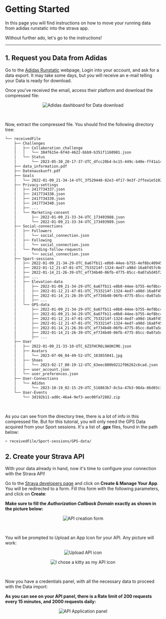 # Getting Started

In this page you will find instructions on how to move your running data from adidas runstatic into the strava app.

Without further ado, let's go to the instructions!

---

## 1. Request you Data from Adidas

Go to the [Adidas Runstatic](https://www.runtastic.com/) webpage, Login into your account, and ask for a data export. It may take some days, but you will receive an e-mail telling your Data is ready for download.

Once you've received the email, access their platform and download the compressed file:

<p align="center">
<img src="https://i.imgur.com/BgDP4sP.png" alt="Adidas dashboard for Data download" title="Adidas dashboard for Data download" />
</p>

<br/>

Now, extract the compressed file. You should find the following directory tree:

```bash
└── receivedFile
    ├── Challenges
    │   ├── Collaboration_challenge
    │   │   └── 384f615e-6f4d-4622-bbb9-b351f1160981.json
    │   └── Status
    │       └── 2023-05-30_20-17-37-UTC_dfcc20b4-bc15-449c-b40e-ff41a14b7e3c.json
    ├── data_information.pdf
    ├── Datenauskunft.pdf
    ├── Goals
    │   └── 2022-01-09_21-34-14-UTC_3f529448-82e3-4f17-9e3f-2ffea1e51024.json
    ├── Privacy-settings
    │   ├── 2417734337.json
    │   ├── 2417734338.json
    │   ├── 2417734339.json
    │   ├── 2417734340.json
    │   ├── ...
    │   └── Marketing-consent
    │       ├── 2022-01-09_21-33-34-UTC_173493988.json
    │       └── 2022-01-09_21-33-34-UTC_173493989.json
    ├── Social-connections
    │   ├── Followers
    │   │   └── social_connection.json
    │   ├── Following
    │   │   └── social_connection.json
    │   └── Pending-follow-requests
    │       └── social_connection.json
    ├── Sport-sessions
    │   ├── 2022-01-09_21-34-29-UTC_6a67fb11-e0b0-44ee-b755-4ef8bc409455.json
    │   ├── 2022-01-12_21-47-01-UTC_7533214f-1324-4ed7-a98d-16a8f457c0d6.json
    │   ├── 2022-01-14_21-26-39-UTC_ef734b40-06fb-4775-85cc-0a07a5d45f28.json
    │   ├── ...
    │   ├── Elevation-data
    │   │   ├── 2022-01-09_21-34-29-UTC_6a67fb11-e0b0-44ee-b755-4ef8bc409455.json
    │   │   ├── 2022-01-12_21-47-01-UTC_7533214f-1324-4ed7-a98d-16a8f457c0d6.json
    │   │   ├── 2022-01-14_21-26-39-UTC_ef734b40-06fb-4775-85cc-0a07a5d45f28.json
    │   │   ├── ...
    │   └── GPS-data
    │       ├── 2022-01-09_21-34-29-UTC_6a67fb11-e0b0-44ee-b755-4ef8bc409455.gpx
    │       ├── 2022-01-09_21-34-29-UTC_6a67fb11-e0b0-44ee-b755-4ef8bc409455.json
    │       ├── 2022-01-12_21-47-01-UTC_7533214f-1324-4ed7-a98d-16a8f457c0d6.gpx
    │       ├── 2022-01-12_21-47-01-UTC_7533214f-1324-4ed7-a98d-16a8f457c0d6.json
    │       ├── 2022-01-14_21-26-39-UTC_ef734b40-06fb-4775-85cc-0a07a5d45f28.gpx
    │       ├── 2022-01-14_21-26-39-UTC_ef734b40-06fb-4775-85cc-0a07a5d45f28.json
    │       ├── ...
    ├── User
    │   ├── 2022-01-09_21-33-10-UTC_6ZIFHCR6L9AOKCMO.json
    │   ├── Avatars
    │   │   └── 2023-07-06_04-49-52-UTC_163855041.jpg
    │   ├── Shoes
    │   │   └── 2023-02-17_00-19-12-UTC_63eec800b9212f06262c6cad.json
    │   ├── user_account.json
    │   └── user_preferences.json
    ├── User-Connections
    │   └── Adidas
    │       └── 2023-10-19_02-15-29-UTC_516863b7-8c5a-47b3-98da-86d03c35c406.json
    └── User-Events
        └── 3d192b11-ad0c-46a4-9ef3-aec00fa72882.zip

```

<br/>

As you can see from the directory tree, there is a lot of info in this compressed file. But for this tutorial, you will only need the GPS Data acquired from your Sport sessions. It's a list of **.gpx** files, found in the path below:

```bash
> receivedFile/Sport-sessions/GPS-data/
```

## 2. Create your Strava API

With your data already in hand, now it's time to configure your connection with the Strava API!

Go to the [Strava developers page](https://developers.strava.com/) and click on **Create & Manage Your App**. You will be redirected to a form. Fill this form with the following parameters, and click on **Create**:

**Make sure to fill the _Authorization Callback Domain_ exactly as shown in the picture below:**

<p align="center">
<img src="https://i.imgur.com/NVUshST.png" alt="API creation form" title="API creation form" />
</p>

<br/>

You will be prompted to Upload an App Icon for your API. Any picture will work:

<p align="center">
<img src="https://i.imgur.com/Daj3xZO.png" alt="Upload API icon" title="Upload API icon" />
</p>

<p align="center">
<img src="https://i.imgur.com/eyxzIo0.png" alt="I chose a kitty as my API icon" title="I chose a kitty as my API icon" />
</p>

<br/>

Now you have a credentials panel, with all the necessary data to proceed with the Data import:

**As you can see on your API panel, there is a Rate limit of 200 requests every 15 minutes, and 2000 requests daily:**

<p align="center">
<img src="https://i.imgur.com/xxULDbB.png" alt="API Application panel" title="API Application panel" />
</p>
